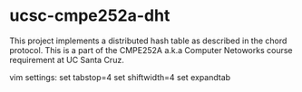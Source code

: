 # ucsc-cmpe252a-dht
This project implements a distributed hash table as described in the chord protocol. This is a part of the CMPE252A a.k.a Computer Netoworks course requirement at UC Santa Cruz. 



vim settings:
set tabstop=4
set shiftwidth=4
set expandtab